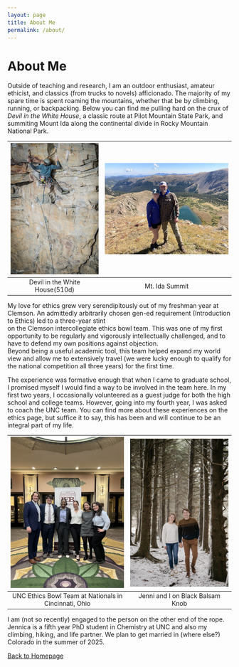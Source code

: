 ```yaml
---
layout: page
title: About Me
permalink: /about/
---
```


# About Me 

Outside of teaching and research, I am an outdoor enthusiast, amateur ethicist, and classics (from trucks to novels) afficionado.  The majority of my spare time is spent roaming the mountains, whether that be by climbing, running, or backpacking.  Below you can find me pulling hard on the crux of *Devil in the White House*, a classic route at Pilot Mountain State Park, and summiting Mount Ida along the continental divide in Rocky Mountain National Park.  

| ![Devil in the White House (5.10d)](pictures/climb.png) | ![Mt. Ida Summit](pictures/ida.png) |
|:------------------------------------------------------:|:-----------------------------------:|
|          Devil in the White House(510d)                |           Mt. Ida Summit            |


My love for ethics grew very serendipitously out of my freshman year at Clemson.  An admittedly arbitrarily chosen gen-ed requirement (Introduction to Ethics) led to a three-year stint \
on the Clemson intercollegiate ethics bowl team.  This was one of my first opportunity to be regularly and vigorously intellectually challenged, and to have to defend my own positions against objection.  \
Beyond being a useful academic tool, this team helped expand my world view and allow me to extensively travel (we were lucky enough to qualify for the national competition all three years) for the first time.  

The experience was formative enough that when I came to graduate school, I promised myself I would find a way to be involved in the team here.  In my first two years, I occasionally volunteered as a guest judge for both the high school and college teams.  However, going into my fourth year, I was asked to coach the UNC team.  You can find more about these experiences on the ethics page, but suffice it to say, this has been and will continue to be an integral part of my life.  


|  ![UNC Ethics Bowl Team](pictures/coach.png)           |  ![Jenni and I on Black Balsam Knob -- Blue Ridge Parkway](pictures/engage.png)|
|:------------------------------------------------------:|:-----------------------------------:|
| UNC Ethics Bowl Team at Nationals in Cincinnati, Ohio  |  Jenni and I on Black Balsam Knob   |

I am (not so recently) engaged to the person on the other end of the rope.  Jennica is a fifth year PhD student in Chemistry at UNC and also my climbing, hiking, and life partner.  We plan to get married in (where else?) Colorado in the summer of 2025.  



[Back to Homepage](index.md)


